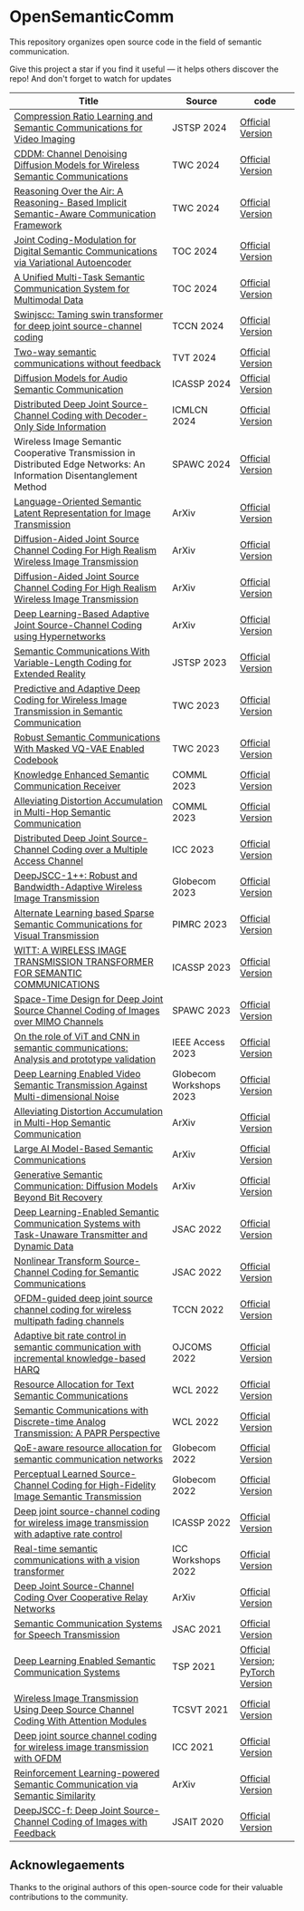 # OpenSemanticComm

This repository organizes open source code in the field of semantic communication.

Give this project a star if you find it useful — it helps others discover the repo! And don't forget to watch for updates

| Title | Source | code |
| --- | --- | --- |
| [Compression Ratio Learning and Semantic Communications for Video Imaging](https://ieeexplore.ieee.org/abstract/document/10539255) | JSTSP 2024 | [Official Version](https://github.com/Bowen-zhang96/CRL-SemCom-VidCI) |
| [CDDM: Channel Denoising Diffusion Models for Wireless Semantic Communications](https://ieeexplore.ieee.org/document/10480348) | TWC 2024 | [Official Version](https://github.com/Wireless3C-SJTU/CDDM-channel-denoising-diffusion-model-for-semantic-communication) |
| [Reasoning Over the Air: A Reasoning- Based Implicit Semantic-Aware Communication Framework](https://ieeexplore.ieee.org/document/10250170) | TWC 2024 | [Official Version](https://github.com/Yiwei-Liao/iSAC) |
| [Joint Coding-Modulation for Digital Semantic Communications via Variational Autoencoder](https://arxiv.org/pdf/2310.06690) | TOC 2024 | [Official Version](https://github.com/SJTU-mxtao/Joint-Coding-Modulation-for-Digital-Semantic-Communication) |
| [A Unified Multi-Task Semantic Communication System for Multimodal Data](https://ieeexplore.ieee.org/abstract/document/10431795) | TOC 2024 | [Official Version](https://github.com/zhang-guangyi/t-udeepsc) |
| [Swinjscc: Taming swin transformer for deep joint source-channel coding](https://arxiv.org/abs/2308.09361) | TCCN 2024 | [Official Version](https://github.com/semcomm/SwinJSCC) |
| [Two-way semantic communications without feedback](https://ieeexplore.ieee.org/abstract/document/10400867) | TVT 2024 | [Official Version](https://github.com/Kiven-ykw/TW-SemanticComm) |
| [Diffusion Models for Audio Semantic Communication](https://ieeexplore.ieee.org/document/10447612) | ICASSP 2024 | [Official Version](https://github.com/ispamm/DM4ASC) |
| [Distributed Deep Joint Source-Channel Coding with Decoder-Only Side Information](https://arxiv.org/abs/2310.04311) | ICMLCN 2024 | [Official Version](https://github.com/ipc-lab/deepjscc-wz) |
| Wireless Image Semantic Cooperative Transmission in Distributed Edge Networks: An Information Disentanglement Method | SPAWC 2024 | [Official Version](https://github.com/Donghong-Cai/Two-view-DC-DeepJSCC-D) |
| [Language-Oriented Semantic Latent Representation for Image Transmission](https://arxiv.org/abs/2405.09976) | ArXiv | [Official Version](https://github.com/ispamm/Img2Img-SC/) |
| [Diffusion-Aided Joint Source Channel Coding For High Realism Wireless Image Transmission](https://arxiv.org/pdf/2404.17736) | ArXiv | [Official Version](https://github.com/mingyuyng/DiffJSCC) |
| [Diffusion-Aided Joint Source Channel Coding For High Realism Wireless Image Transmission](https://arxiv.org/abs/2404.17736) | ArXiv | [Official Version](https://github.com/mingyuyng/DiffJSCC) |
| [Deep Learning-Based Adaptive Joint Source-Channel Coding using Hypernetworks](https://arxiv.org/abs/2401.11155) | ArXiv | [Official Version](https://github.com/SongjieXie/Hyper-AJSCC) |
| [Semantic Communications With Variable-Length Coding for Extended Reality](https://ieeexplore.ieee.org/document/10198383) | JSTSP 2023 | [Official Version](https://github.com/Bowen-zhang96/VL-SCC) |
| [Predictive and Adaptive Deep Coding for Wireless Image Transmission in Semantic Communication](https://ieeexplore.ieee.org/abstract/document/10015684) | TWC 2023 | [Official Version](https://github.com/wyzhang-ustb/Predictive-and-Adaptive-Deep-Coding-for-Wireless-Image-Transmission-in-Semantic-Communication) |
| [Robust Semantic Communications With Masked VQ-VAE Enabled Codebook](https://ieeexplore.ieee.org/document/10101778) | TWC 2023 | [Official Version](https://github.com/hqyyqh888/RobustSemanComm) |
| [Knowledge Enhanced Semantic Communication Receiver](https://ieeexplore.ieee.org/abstract/document/10122227) | COMML 2023 | [Official Version](https://github.com/ZJUNICE/Knowledge-Enhanced-SemCom) |
| [Alleviating Distortion Accumulation in Multi-Hop Semantic Communication](https://ieeexplore.ieee.org/abstract/document/10345598) | COMML 2023 | [Official Version](https://github.com/ZJU-IICNS-AICOMM/Multihop-DeepSC) |
| [Distributed Deep Joint Source-Channel Coding over a Multiple Access Channel](https://arxiv.org/pdf/2211.09920) | ICC 2023 | [Official Version](https://github.com/ipc-lab/deepjscc-noma) |
| [DeepJSCC-1++: Robust and Bandwidth-Adaptive Wireless Image Transmission](https://ieeexplore.ieee.org/document/10436878) | Globecom 2023 | [Official Version](https://github.com/aprilbian/deepjscc-lplusplus) |
| [Alternate Learning based Sparse Semantic Communications for Visual Transmission](https://ieeexplore.ieee.org/abstract/document/10293971) | PIMRC 2023 | [Official Version](https://github.com/ZJUNICE/SparseSBC) | 
| [WITT: A WIRELESS IMAGE TRANSMISSION TRANSFORMER FOR SEMANTIC COMMUNICATIONS](https://arxiv.org/pdf/2211.00937) | ICASSP 2023 | [Official Version](https://github.com/KeYang8/WITT) |
| [Space-Time Design for Deep Joint Source Channel Coding of Images over MIMO Channels](https://ieeexplore.ieee.org/document/10304536) | SPAWC 2023 | [Official Version](https://github.com/aprilbian/ST_JSCC) |
| [On the role of ViT and CNN in semantic communications: Analysis and prototype validation](https://ieeexplore.ieee.org/stamp/stamp.jsp?arnumber=10171356) | IEEE Access 2023 | [Official Version](https://github.com/kmsiapps/Semantic-Communications-with-a-Vision-Transformer) |
| [Deep Learning Enabled Video Semantic Transmission Against Multi-dimensional Noise](https://ieeexplore.ieee.org/abstract/document/10464432) | Globecom Workshops 2023 | [Official Version](https://github.com/hwniu/DVSC) |
| [Alleviating Distortion Accumulation in Multi-Hop Semantic Communication](https://arxiv.org/pdf/2308.11126) | ArXiv | [Official Version](https://github.com/ZJU-IICNS-AICOMM/Multihop-DeepSC) |
| [Large AI Model-Based Semantic Communications](https://arxiv.org/abs/2307.03492) | ArXiv | [Official Version](https://github.com/jiangfeibo/LAMSC) |
| [Generative Semantic Communication: Diffusion Models Beyond Bit Recovery](https://arxiv.org/pdf/2306.04321v1) | ArXiv | [Official Version](https://github.com/ispamm/GESCO) |
| [Deep Learning-Enabled Semantic Communication Systems with Task-Unaware Transmitter and Dynamic Data](https://arxiv.org/pdf/2205.00271) | JSAC 2022 | [Official Version](https://github.com/SJTU-mxtao/Semantic-Communication-Systems) |
| [Nonlinear Transform Source-Channel Coding for Semantic Communications](https://arxiv.org/abs/2112.10961) | JSAC 2022 | [Official Version](https://github.com/wsxtyrdd/NTSCC_JSAC22) |
| [OFDM-guided deep joint source channel coding for wireless multipath fading channels](https://arxiv.org/abs/2109.05194) | TCCN 2022 | [Official Version](https://github.com/mingyuyng/OFDM-guided-JSCC) |
| [Adaptive bit rate control in semantic communication with incremental knowledge-based HARQ](https://ieeexplore.ieee.org/abstract/document/9827978) | OJCOMS 2022 | [Official Version](https://github.com/ZJUNICE/Semantic-Communication-IK-HARQ) |
| [Resource Allocation for Text Semantic Communications](https://ieeexplore.ieee.org/document/9763856) | WCL 2022 | [Official Version](https://github.com/YL12345/semantic-resource-allocation-S-SE-) |
| [Semantic Communications with Discrete-time Analog Transmission: A PAPR Perspective](https://arxiv.org/abs/2208.08342) | WCL 2022 | [Official Version](https://github.com/lynshao/SemanticPAPR) |
| [QoE-aware resource allocation for semantic communication networks](https://ieeexplore.ieee.org/abstract/document/10001594) | Globecom 2022 | [Official Version](https://github.com/YL12345/QoE-Aware-Resource-Allocation-for-Semantic-Communication-Networks) |
| [Perceptual Learned Source-Channel Coding for High-Fidelity Image Semantic Transmission](https://ieeexplore.ieee.org/abstract/document/10001359) | Globecom 2022 | [Official Version](https://github.com/semcomm/GC2022_Perceptual_Learned_Source_Channel_Coding) |
| [Deep joint source-channel coding for wireless image transmission with adaptive rate control](https://arxiv.org/pdf/2110.04456) | ICASSP 2022 | [Official Version](https://github.com/mingyuyng/Dynamic_JSCC) |
| [Real-time semantic communications with a vision transformer](https://arxiv.org/pdf/2205.03886) | ICC Workshops 2022 | [Official Version](https://github.com/kmsiapps/e2e-dnn-comm-for-image) |
| [Deep Joint Source-Channel Coding Over Cooperative Relay Networks](https://arxiv.org/pdf/2211.06705) | ArXiv | [Official Version](https://github.com/aprilbian/Relay_JSCC) |
| [Semantic Communication Systems for Speech Transmission](https://ieeexplore.ieee.org/abstract/document/9450827) | JSAC 2021 | [Official Version](https://github.com/Zhenzi-Weng/DeepSC-S) |
| [Deep Learning Enabled Semantic Communication Systems](https://ieeexplore.ieee.org/abstract/document/9398576) | TSP 2021 | [Official Version](https://github.com/HQXie0910/The-implementations-of-DeepSC); [PyTorch Version](https://github.com/13274086/DeepSC) |
| [Wireless Image Transmission Using Deep Source Channel Coding With Attention Modules](https://ieeexplore.ieee.org/abstract/document/9438648) | TCSVT 2021 | [Official Version](https://github.com/alexxu1988/ADJSCC) |
| [Deep joint source channel coding for wireless image transmission with OFDM](https://ieeexplore.ieee.org/abstract/document/9500996) | ICC 2021 | [Official Version](https://github.com/mingyuyng/Deep-JSCC-for-images-with-OFDM) |
| [Reinforcement Learning-powered Semantic Communication via Semantic Similarity](https://arxiv.org/abs/2108.12121) | ArXiv | [Official Version](https://github.com/ZJUNICE/SemanticRL) |
| [DeepJSCC-f: Deep Joint Source-Channel Coding of Images with Feedback](https://arxiv.org/pdf/1911.11174) | JSAIT 2020 | [Official Version](https://github.com/ipc-lab/deepJSCC-feedback) |

## Acknowlegaements
Thanks to the original authors of this open-source code for their valuable contributions to the community.